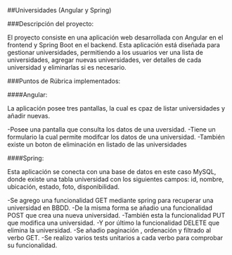 ##Universidades (Angular y Spring)

###Descripción del proyecto:

El proyecto consiste en una aplicación web desarrollada con Angular en el frontend y Spring Boot en el backend. Esta aplicación está diseñada para gestionar universidades, permitiendo a los usuarios ver una lista de universidades, agregar nuevas universidades, ver detalles de cada universidad y eliminarlas si es necesario.

###Puntos de Rúbrica implementados:

####Angular:

La aplicación posee tres pantallas, la cual es cpaz de listar universidades y añadir nuevas.

-Posee una pantalla que consulta los datos de una uversidad.
-Tiene un formulario la cual permite modifcar los datos de una universidad.
-También existe un boton de eliminación en listado de las universidades

####Spring: 

Esta aplicación se conecta con una base de datos en este caso MySQL, donde existe una tabla universidad con los siguientes campos: id, nombre, ubicación, estado, foto, disponibilidad.

-Se agrego una funcionalidad  GET mediante spring para recuperar una universidad en BBDD.
-De la misma forma se añadio una funcionalidad POST que crea una nueva universidad.
-También esta la funcionalidad PUT que modifica una universidad.
-Y por último la funcionalidad DELETE que elimina la universidad.
-Se añadio paginación , ordenación y filtrado al verbo GET.
-Se realizo varios tests unitarios a cada verbo para comprobar su funcionalidad.
   

